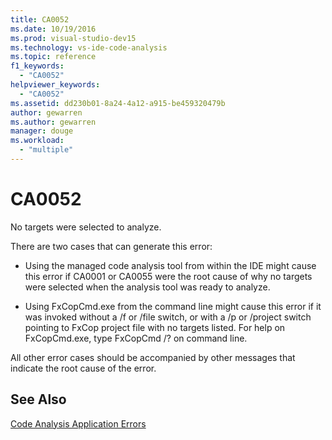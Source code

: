 ```yaml
---
title: CA0052
ms.date: 10/19/2016
ms.prod: visual-studio-dev15
ms.technology: vs-ide-code-analysis
ms.topic: reference
f1_keywords:
  - "CA0052"
helpviewer_keywords:
  - "CA0052"
ms.assetid: dd230b01-8a24-4a12-a915-be459320479b
author: gewarren
ms.author: gewarren
manager: douge
ms.workload:
  - "multiple"
---
```

# CA0052
No targets were selected to analyze.

 There are two cases that can generate this error:

-   Using the managed code analysis tool from within the IDE might cause this error if CA0001 or CA0055 were the root cause of why no targets were selected when the analysis tool was ready to analyze.

-   Using FxCopCmd.exe from the command line might cause this error if it was invoked without a /f or /file switch, or with a /p or /project switch pointing to FxCop project file with no targets listed. For help on FxCopCmd.exe, type FxCopCmd /? on command line.

 All other error cases should be accompanied by other messages that indicate the root cause of the error.

## See Also
 [Code Analysis Application Errors](../code-quality/code-analysis-application-errors.md)
